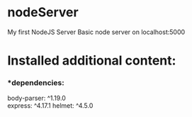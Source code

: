 # nodeServer
My first NodeJS Server
Basic node server on localhost:5000
<h1>Installed additional content:</h1>
<h3>*dependencies:</h3>
    body-parser: ^1.19.0</br>
    express: ^4.17.1
    helmet: ^4.5.0

